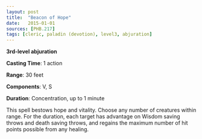 ```yaml
---
layout: post
title:  "Beacon of Hope"
date:   2015-01-01
sources: [PHB.217]
tags: [cleric, paladin (devotion), level3, abjuration]
---
```


**3rd-level abjuration**

**Casting Time**: 1 action

**Range**: 30 feet

**Components**: V, S

**Duration**: Concentration, up to 1 minute

This spell bestows hope and vitality. Choose any number of creatures within range. For the duration, each target has advantage on Wisdom saving throws and death saving throws, and regains the maximum number of hit points possible from any healing.
